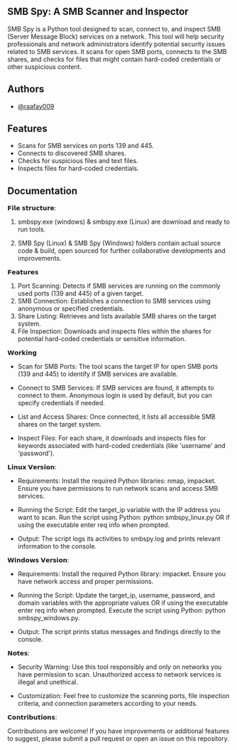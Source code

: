 
## SMB Spy: A SMB Scanner and Inspector

SMB Spy is a Python tool designed to scan, connect to, and inspect SMB (Server Message Block) services on a network. This tool will help security professionals and network administrators identify potential security issues related to SMB services. It scans for open SMB ports, connects to the SMB shares, and checks for files that might contain hard-coded credentials or other suspicious content.
## Authors

- [@raafay009](https://github.com/Raafay009)


## Features

- Scans for SMB services on ports 139 and 445.
- Connects to discovered SMB shares.
- Checks for suspicious files and text files.
- Inspects files for hard-coded credentials.


## Documentation

𝗙𝗶𝗹𝗲 𝘀𝘁𝗿𝘂𝗰𝘁𝘂𝗿𝗲:

1. smbspy.exe (windows) & smbspy.exe (Linux) are download and ready to run tools.

2. SMB Spy (Linux) & SMB Spy (Windows) folders contain actual source code & build, open sourced for further collaborative developments and improvements.

𝗙𝗲𝗮𝘁𝘂𝗿𝗲𝘀

1. Port Scanning: Detects if SMB services are running on the commonly used ports (139 and 445) of a given target.
2. SMB Connection: Establishes a connection to SMB services using anonymous or specified credentials.
3. Share Listing: Retrieves and lists available SMB shares on the target system.
4. File Inspection: Downloads and inspects files within the shares for potential hard-coded credentials or sensitive information.

𝗪𝗼𝗿𝗸𝗶𝗻𝗴

- Scan for SMB Ports: The tool scans the target IP for open SMB ports (139 and 445) to identify if SMB services are available.

- Connect to SMB Services: If SMB services are found, it attempts to connect to them. Anonymous login is used by default, but you can specify credentials if needed.

- List and Access Shares: Once connected, it lists all accessible SMB shares on the target system.

- Inspect Files: For each share, it downloads and inspects files for keywords associated with hard-coded credentials (like 'username' and 'password').

𝗟𝗶𝗻𝘂𝘅 𝗩𝗲𝗿𝘀𝗶𝗼𝗻:

- Requirements: Install the required Python libraries: nmap, impacket. Ensure you have permissions to run network scans and access SMB services.

- Running the Script: Edit the target_ip variable with the IP address you want to scan. Run the script using Python: python smbspy_linux.py OR if using the executable enter
  req info when prompted.

- Output: The script logs its activities to smbspy.log and prints relevant information to the console.

𝗪𝗶𝗻𝗱𝗼𝘄𝘀 𝗩𝗲𝗿𝘀𝗶𝗼𝗻:

- Requirements: Install the required Python library: impacket. Ensure you have network access and proper permissions.

- Running the Script: Update the target_ip, username, password, and domain variables with the appropriate values OR if using the executable enter
  req info when prompted. Execute the script using Python: python smbspy_windows.py.

- Output: The script prints status messages and findings directly to the console.

𝗡𝗼𝘁𝗲𝘀:

- Security Warning: Use this tool responsibly and only on networks you have permission to scan. Unauthorized access to network services is illegal and unethical.

- Customization: Feel free to customize the scanning ports, file inspection criteria, and connection parameters according to your needs.

𝗖𝗼𝗻𝘁𝗿𝗶𝗯𝘂𝘁𝗶𝗼𝗻𝘀:

Contributions are welcome! If you have improvements or additional features to suggest, please submit a pull request or open an issue on this repository.

